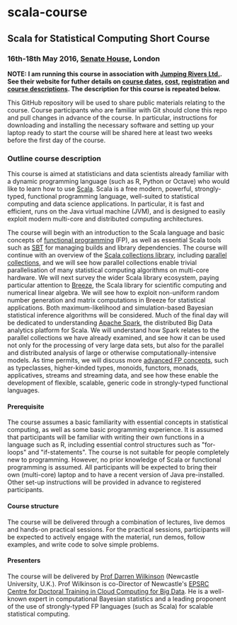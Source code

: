 # scala-course

## Scala for Statistical Computing Short Course

### 16th-18th May 2016, [Senate House](https://goo.gl/maps/YVaUVoVw8C82), London

**NOTE: I am running this course in association with [Jumping Rivers Ltd.](http://www.jumpingrivers.com/). See their website for futher details on [course dates](http://www.jumpingrivers.com/#dates), [cost](http://www.jumpingrivers.com/#cost), [registration](http://www.jumpingrivers.com/#registration) and [course descriptions](http://www.jumpingrivers.com/#description). The description for this course is repeated below.**

This GitHub repository will be used to share public materials relating to the course. Course participants who are familiar with Git should clone this repo and pull changes in advance of the course. In particular, instructions for downloading and installing the necessary software and setting up your laptop ready to start the course will be shared here at least two weeks before the first day of the course.

### Outline course description

This course is aimed at statisticians and data scientists already familiar with a dynamic programming language (such as R, Python or Octave) who would like to learn how to use [Scala](http://www.scala-lang.org/). Scala is a free modern, powerful, strongly-typed, functional programming language, well-suited to statistical computing and data science applications. In particular, it is fast and efficient, runs on the Java virtual machine (JVM), and is designed to easily exploit modern multi-core and distributed computing architectures.

The course will begin with an introduction to the Scala language and basic concepts of [functional programming](https://en.wikipedia.org/wiki/Functional_programming) (FP), as well as essential Scala tools such as [SBT](http://www.scala-sbt.org/) for managing builds and library dependencies. The course will continue with an overview of the [Scala collections library](http://docs.scala-lang.org/overviews/collections/overview.html), including [parallel collections](http://docs.scala-lang.org/overviews/parallel-collections/overview.html), and we will see how parallel collections enable trivial parallelisation of many statistical computing algorithms on multi-core hardware. We will next survey the wider Scala library ecosystem, paying particular attention to [Breeze](https://github.com/scalanlp/breeze), the Scala library for scientific computing and numerical linear algebra. We will see how to exploit non-uniform random number generation and matrix computations in Breeze for statistical applications. Both maximum-likelihood and simulation-based Bayesian statistical inference algorithms will be considered. Much of the final day will be dedicated to understanding [Apache Spark](http://spark.apache.org/), the distributed Big Data analytics platform for Scala. We will understand how Spark relates to the parallel collections we have already examined, and see how it can be used not only for the processing of very large data sets, but also for the parallel and distributed analysis of large or otherwise computationally-intensive models. As time permits, we will discuss more [advanced FP concepts](https://github.com/typelevel/cats/blob/master/README.md), such as typeclasses, higher-kinded types, monoids, functors, monads, applicatives, streams and streaming data, and see how these enable the development of flexible, scalable, generic code in strongly-typed functional languages.

#### Prerequisite

The course assumes a basic familiarity with essential concepts in statistical computing, as well as some basic programming experience. It is assumed that participants will be familiar with writing their own functions in a language such as R, including essential control structures such as "for-loops" and "if-statements". The course is not suitable for people completely new to programming. However, no prior knowledge of Scala or functional programming is assumed. All participants will be expected to bring their own (multi-core) laptop and to have a recent version of Java pre-installed. Other set-up instructions will be provided in advance to registered participants.

#### Course structure

The course will be delivered through a combination of lectures, live demos and hands-on practical sessions. For the practical sessions, participants will be expected to actively engage with the material, run demos, follow examples, and write code to solve simple problems.

#### Presenters

The course will be delivered by [Prof Darren Wilkinson](https://www.staff.ncl.ac.uk/d.j.wilkinson/) (Newcastle University, U.K.). Prof Wilkinson is co-Director of Newcastle's [EPSRC Centre for Doctoral Training in Cloud Computing for Big Data](http://www.bigdata-cdt.ac.uk/). He is a well-known expert in computational Bayesian statistics and a leading proponent of the use of strongly-typed FP languages (such as Scala) for scalable statistical computing.


